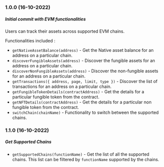 ### 1.0.0 (16-10-2022)

##### Initial commit with EVM functionalities

Users can track their assets across supported EVM chains.

Functionalities included :

* `getNativeAssetBalance(address)` - Get the Native asset balance for an address on a particular chain.
* `discoverFungibleAssets(address)` - Discover the fungible assets for an address on a particular chain.
* `discoverNonFungibleAssets(address)` - Discover the non-fungible assets for an address on a particular chain.
* `getTransactions({ address, page, limit, type })` - Discover the list of transactions for an address on a particular chain.
* `getFungibleTokenDetails(contractAddress)` - Get the details for a particular fungible token from the contract.
* `getNFTDetails(contractAddress)` - Get the details for a particular non fungible token from the contract.
* `switchChain(chainName)` - Functionality to switch between the supported chains.

### 1.1.0 (16-10-2022)

##### Get Supported Chains

* `getSupportedChains(functionName)` - Get the list of all the supported chains. This list can be filtered by `functionName` supported by the chains.
